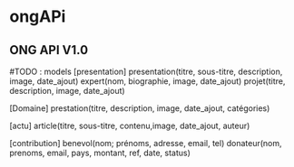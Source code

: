 # ongAPi
## ONG API V1.0

#TODO : models
[presentation]
presentation(titre, sous-titre, description, image, date_ajout)
expert(nom, biographie, image, date_ajout)
projet(titre, description, image, date_ajout)

[Domaine]
prestation(titre, description, image, date_ajout, catégories)

[actu]
article(titre, sous-titre, contenu,image, date_ajout, auteur)

[contribution]
benevol(nom; prénoms, adresse, email, tel)
donateur(nom, prenoms, email, pays, montant, ref, date, status)